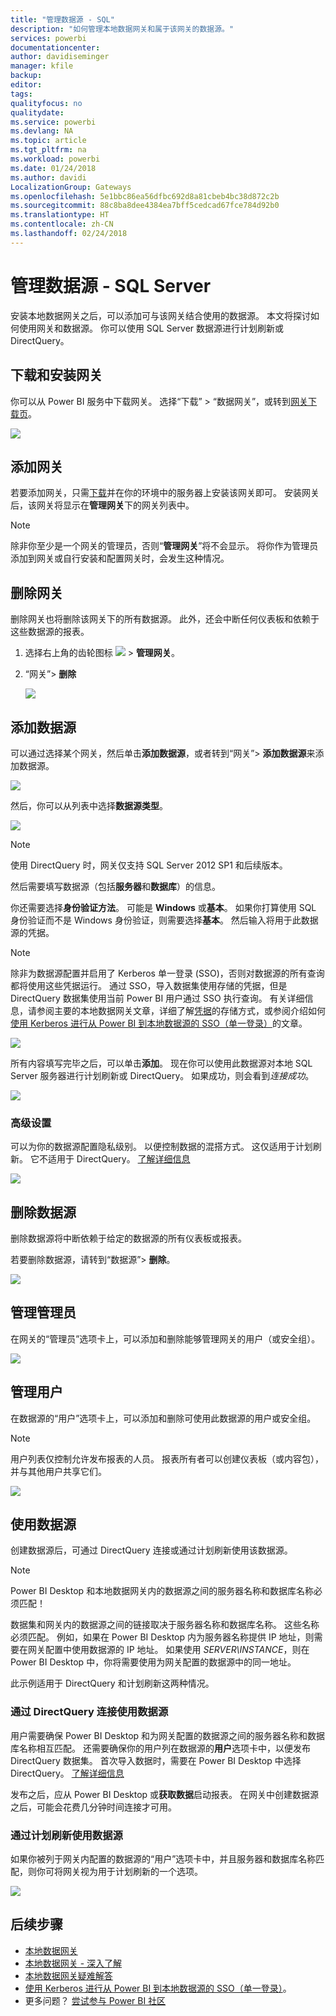 ```yaml
---
title: "管理数据源 - SQL"
description: "如何管理本地数据网关和属于该网关的数据源。"
services: powerbi
documentationcenter: 
author: davidiseminger
manager: kfile
backup: 
editor: 
tags: 
qualityfocus: no
qualitydate: 
ms.service: powerbi
ms.devlang: NA
ms.topic: article
ms.tgt_pltfrm: na
ms.workload: powerbi
ms.date: 01/24/2018
ms.author: davidi
LocalizationGroup: Gateways
ms.openlocfilehash: 5e1bbc86ea56dfbc692d8a81cbeb4bc38d872c2b
ms.sourcegitcommit: 88c8ba8dee4384ea7bff5cedcad67fce784d92b0
ms.translationtype: HT
ms.contentlocale: zh-CN
ms.lasthandoff: 02/24/2018
---
```

# <a name="manage-your-data-source---sql-server"></a>管理数据源 - SQL Server
安装本地数据网关之后，可以添加可与该网关结合使用的数据源。 本文将探讨如何使用网关和数据源。 你可以使用 SQL Server 数据源进行计划刷新或 DirectQuery。

## <a name="download-and-install-the-gateway"></a>下载和安装网关
你可以从 Power BI 服务中下载网关。 选择“下载” > “数据网关”，或转到[网关下载页](https://go.microsoft.com/fwlink/?LinkId=698861)。

![](media/service-gateway-enterprise-manage-sql/powerbi-download-data-gateway.png)

## <a name="add-a-gateway"></a>添加网关
若要添加网关，只需[下载](https://go.microsoft.com/fwlink/?LinkId=698861)并在你的环境中的服务器上安装该网关即可。 安装网关后，该网关将显示在**管理网关**下的网关列表中。

> [!NOTE]
> 除非你至少是一个网关的管理员，否则“**管理网关**”将不会显示。 将你作为管理员添加到网关或自行安装和配置网关时，会发生这种情况。
> 
> 

## <a name="remove-a-gateway"></a>删除网关
删除网关也将删除该网关下的所有数据源。  此外，还会中断任何仪表板和依赖于这些数据源的报表。

1. 选择右上角的齿轮图标 ![](media/service-gateway-enterprise-manage-sql/pbi_gearicon.png) > **管理网关**。
2. “网关”> **删除**
   
   ![](media/service-gateway-enterprise-manage-sql/datasourcesettings7.png)

## <a name="add-a-data-source"></a>添加数据源
可以通过选择某个网关，然后单击**添加数据源**，或者转到“网关”> **添加数据源**来添加数据源。

![](media/service-gateway-enterprise-manage-sql/datasourcesettings1.png)

然后，你可以从列表中选择**数据源类型**。

![](media/service-gateway-enterprise-manage-sql/datasourcesettings2.png)

> [!NOTE]
> 使用 DirectQuery 时，网关仅支持 SQL Server 2012 SP1 和后续版本。
> 
> 

然后需要填写数据源（包括**服务器**和**数据库**）的信息。  

你还需要选择**身份验证方法**。  可能是 **Windows** 或**基本**。  如果你打算使用 SQL 身份验证而不是 Windows 身份验证，则需要选择**基本**。 然后输入将用于此数据源的凭据。

> [!NOTE]
> 除非为数据源配置并启用了 Kerberos 单一登录 (SSO)，否则对数据源的所有查询都将使用这些凭据运行。 通过 SSO，导入数据集使用存储的凭据，但是 DirectQuery 数据集使用当前 Power BI 用户通过 SSO 执行查询。 有关详细信息，请参阅主要的本地数据网关文章，详细了解[凭据](service-gateway-onprem.md#credentials)的存储方式，或参阅介绍如何[使用 Kerberos 进行从 Power BI 到本地数据源的 SSO（单一登录）](service-gateway-kerberos-for-sso-pbi-to-on-premises-data.md)的文章。
> 
> 

![](media/service-gateway-enterprise-manage-sql/datasourcesettings3.png)

所有内容填写完毕之后，可以单击**添加**。  现在你可以使用此数据源对本地 SQL Server 服务器进行计划刷新或 DirectQuery。 如果成功，则会看到*连接成功*。

![](media/service-gateway-enterprise-manage-sql/datasourcesettings4.png)

### <a name="advanced-settings"></a>高级设置
可以为你的数据源配置隐私级别。 以便控制数据的混搭方式。 这仅适用于计划刷新。 它不适用于 DirectQuery。 [了解详细信息](https://support.office.com/article/Privacy-levels-Power-Query-CC3EDE4D-359E-4B28-BC72-9BEE7900B540)

![](media/service-gateway-enterprise-manage-sql/datasourcesettings9.png)

## <a name="remove-a-data-source"></a>删除数据源
删除数据源将中断依赖于给定的数据源的所有仪表板或报表。  

若要删除数据源，请转到“数据源”> **删除**。

![](media/service-gateway-enterprise-manage-sql/datasourcesettings6.png)

## <a name="manage-administrators"></a>管理管理员
在网关的“管理员”选项卡上，可以添加和删除能够管理网关的用户（或安全组）。

![](media/service-gateway-enterprise-manage-sql/datasourcesettings8.png)

## <a name="manage-users"></a>管理用户
在数据源的“用户”选项卡上，可以添加和删除可使用此数据源的用户或安全组。

> [!NOTE]
> 用户列表仅控制允许发布报表的人员。 报表所有者可以创建仪表板（或内容包），并与其他用户共享它们。
> 
> 

![](media/service-gateway-enterprise-manage-sql/datasourcesettings5.png)

## <a name="using-the-data-source"></a>使用数据源
创建数据源后，可通过 DirectQuery 连接或通过计划刷新使用该数据源。

> [!NOTE]
> Power BI Desktop 和本地数据网关内的数据源之间的服务器名称和数据库名称必须匹配！
> 
> 

数据集和网关内的数据源之间的链接取决于服务器名称和数据库名称。 这些名称必须匹配。 例如，如果在 Power BI Desktop 内为服务器名称提供 IP 地址，则需要在网关配置中使用数据源的 IP 地址。 如果使用 *SERVER\INSTANCE*，则在 Power BI Desktop 中，你将需要使用为网关配置的数据源中的同一地址。

此示例适用于 DirectQuery 和计划刷新这两种情况。

### <a name="using-the-data-source-with-directquery-connections"></a>通过 DirectQuery 连接使用数据源
用户需要确保 Power BI Desktop 和为网关配置的数据源之间的服务器名称和数据库名称相互匹配。 还需要确保你的用户列在数据源的**用户**选项卡中，以便发布 DirectQuery 数据集。 首次导入数据时，需要在 Power BI Desktop 中选择 DirectQuery。 [了解详细信息](desktop-use-directquery.md)

发布之后，应从 Power BI Desktop 或**获取数据**启动报表。 在网关中创建数据源之后，可能会花费几分钟时间连接才可用。

### <a name="using-the-data-source-with-scheduled-refresh"></a>通过计划刷新使用数据源
如果你被列于网关内配置的数据源的“用户”选项卡中，并且服务器和数据库名称匹配，则你可将网关视为用于计划刷新的一个选项。

![](media/service-gateway-enterprise-manage-sql/powerbi-gateway-enterprise-schedule-refresh.png)

## <a name="next-steps"></a>后续步骤
* [本地数据网关](service-gateway-onprem.md)  
* [本地数据网关 - 深入了解](service-gateway-onprem-indepth.md)  
* [本地数据网关疑难解答](service-gateway-onprem-tshoot.md)
* [使用 Kerberos 进行从 Power BI 到本地数据源的 SSO（单一登录）](service-gateway-kerberos-for-sso-pbi-to-on-premises-data.md)。 
* 更多问题？ [尝试参与 Power BI 社区](http://community.powerbi.com/)

